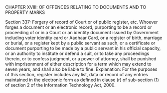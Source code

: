 CHAPTER XVIII: OF OFFENCES RELATING TO DOCUMENTS AND TO PROPERTY MARKS

Section 337: Forgery of record of Court or of public register, etc.
Whoever forges a document or an electronic record, purporting to be a record or proceeding of or in a Court or an identity document issued by Government including voter identity card or Aadhaar Card, or a register of birth, marriage or burial, or a register kept by a public servant as such, or a certificate or document purporting to be made by a public servant in his official capacity, or an authority to institute or defend a suit, or to take any proceedings therein, or to confess judgment, or a power of attorney, shall be punished with imprisonment of either description for a term which may extend to seven years, and shall also be liable to fine.
Explanation: For the purposes of this section, register includes any list, data or record of any entries maintained in the electronic form as defined in clause (r) of sub-section (1) of section 2 of the Information Technology Act, 2000.

